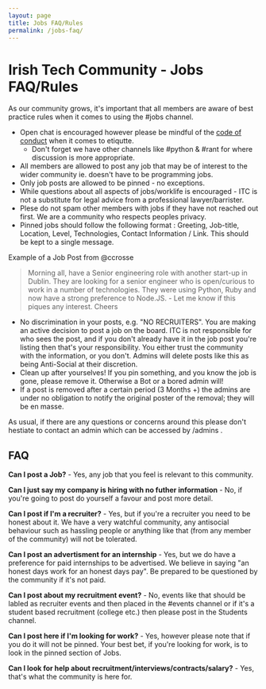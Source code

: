 ```yaml
---
layout: page
title: Jobs FAQ/Rules
permalink: /jobs-faq/
---
```


# Irish Tech Community - Jobs FAQ/Rules

As our community grows, it's important that all members are aware of best practice rules when it comes to using the #jobs channel.

* Open chat is encouraged however please be mindful of the [code of conduct](https://irishtechcommunity.com/codeofconduct/) when it comes to etiqutte.
  * Don't forget we have other channels like #python & #rant for where discussion is more appropriate.
* All members are allowed to post any job that may be of interest to the wider community ie. doesn't have to be programming jobs.
* Only job posts are allowed to be pinned - no exceptions.
* While questions about all aspects of jobs/worklife is encouraged - ITC is not a substitute for legal advice from a professional lawyer/barrister.
* Plese do not spam other members with jobs if they have not reached out first. We are a community who respects peoples privacy.
* Pinned jobs should follow the following format : Greeting, Job-title, Location, Level, Technologies, Contact Information / Link. This should be kept to a single message.

Example of a Job Post from @ccrosse

> Morning all, have a Senior engineering role with another start-up in Dublin. They are looking for a senior engineer who is open/curious to work in a number of technologies. They were using Python, Ruby and now have a strong preference to Node.JS. - Let me know if this piques any interest. Cheers

* No discrimination in your posts, e.g. "NO RECRUITERS". You are making an active decision to post a job on the board. ITC is not responsible for who sees the post, and if you don't already have it in the job post you're listing then that's your responsibility. You either trust the community with the information, or you don't. Admins will delete posts like this as being Anti-Social at their discretion.
* Clean up after yourselves! If you pin something, and you know the job is gone, please remove it. Otherwise a Bot or a bored admin will!
* If a post is removed after a certain period (3 Months +) the admins are under no obligation to notify the original poster of the removal; they will be en masse.

As usual, if there are any questions or concerns around this please don't hestiate to contact an admin which can be accessed by /admins .

## FAQ

**Can I post a Job?** - Yes, any job that you feel is relevant to this community.

**Can I just say my company is hiring with no futher information** - No, if you're going to post do yourself a favour and post more detail.

**Can I post if I'm a recruiter?** - Yes, but if you're a recruiter you need to be honest about it. We have a very watchful community, any antisocial behaviour such as hassling people or anything like that (from any member of the community) will not be tolerated.

**Can I post an advertisment for an internship** - Yes, but we do have a preference for paid internships to be advertised. We believe in saying "an honest days work for an honest days pay". Be prepared to be questioned by the community if it's not paid.

**Can I post about my recruitment event?** - No, events like that should be labled as recruiter events and then placed in the #events channel or if it's a student based recruitment (college etc.) then please post in the Students channel.

**Can I post here if I'm looking for work?** - Yes, however please note that if you do it will not be pinned. Your best bet, if you're looking for work, is to look in the pinned section of Jobs.

**Can I look for help about recruitment/interviews/contracts/salary?** - Yes, that's what the community is here for.
